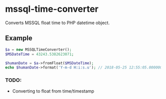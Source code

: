 # mssql-time-converter
Converts MSSQL float time to PHP datetime object.

## Example
```PHP
$a = new MSSQLTimeConverter();
$MSDateTime = 43243.5382623071;

$humanDate = $a->fromFloat($MSDateTime);
echo $humanDate->format('Y-m-d H:i:s.u'); // 2018-05-25 12:55:05.000000
```

### TODO:
* Converting to float from time/timestamp